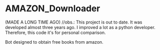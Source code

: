 # AMAZON_Downloader
(MADE A LONG TIME AGO)
//obs.: This project is out to date. It was developed almost three years ago. I improved a lot as a python developer. Therefore, this code it's for personal comparison.



Bot designed to obtain free books from amazon.
